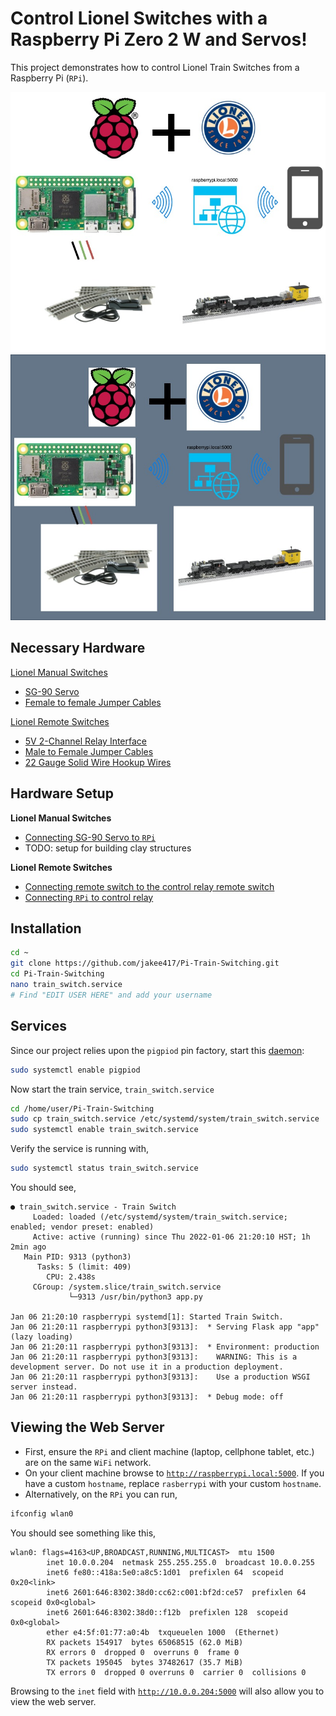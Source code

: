 # Control Lionel Switches with a Raspberry Pi Zero 2 W and Servos!
This project demonstrates how to control Lionel Train Switches from a Raspberry Pi (`RPi`).

![Diagram](./static/diagram.jpg#gh-light-mode-only)
![Diagram](./static/darkdiagram.jpg#gh-dark-mode-only)

## Necessary Hardware
[Lionel Manual Switches](http://www.lionel.com/products/fastrack-o36-manual-switch-right-hand-6-12018/)
- [SG-90 Servo](https://www.amazon.com/Micro-Servos-Helicopter-Airplane-Controls/dp/B07MLR1498/ref=sr_1_1_sspa?crid=1R024DTWR7UM1&keywords=SG90+servo&qid=1641540462&sprefix=sg90+servo%2Caps%2C124&sr=8-1-spons&psc=1&spLa=ZW5jcnlwdGVkUXVhbGlmaWVyPUFaUjlQT1Q5UEgzQjAmZW5jcnlwdGVkSWQ9QTA3NzcxNTBMRlhKM1pNTzVYWkgmZW5jcnlwdGVkQWRJZD1BMDY1ODY0NjJVQVo1UVpWWjNQOVQmd2lkZ2V0TmFtZT1zcF9hdGYmYWN0aW9uPWNsaWNrUmVkaXJlY3QmZG9Ob3RMb2dDbGljaz10cnVl)
- [Female to female Jumper Cables
](https://www.amazon.com/EDGELEC-Breadboard-Optional-Assorted-Multicolored/dp/B07GD2BWPY/ref=sr_1_2_sspa?keywords=edgelec+120pcs+breadboard+jumper+wires&qid=1641540430&sprefix=EDGELEC+%2Caps%2C128&sr=8-2-spons&psc=1&spLa=ZW5jcnlwdGVkUXVhbGlmaWVyPUEzQUlVRkxCOTRZTzROJmVuY3J5cHRlZElkPUEwNTcxMzM4M0czSzhEQ1QyV0FSWCZlbmNyeXB0ZWRBZElkPUEwNDMxMzE5MlUwTkxJNUdHODJCVSZ3aWRnZXROYW1lPXNwX2F0ZiZhY3Rpb249Y2xpY2tSZWRpcmVjdCZkb05vdExvZ0NsaWNrPXRydWU=)

[Lionel Remote Switches](http://www.lionel.com/products/fastrack-o36-remote-switch-right-hand-6-12046/)
- [5V 2-Channel Relay Interface](https://www.amazon.com/SainSmart-101-70-100-2-Channel-Relay-Module/dp/B0057OC6D8/ref=sr_1_1?keywords=sainsmart+2-channel&qid=1641540392&sr=8-1)
- [Male to Female Jumper Cables](https://www.amazon.com/EDGELEC-Breadboard-Optional-Assorted-Multicolored/dp/B07GD2BWPY/ref=sr_1_2_sspa?keywords=edgelec+120pcs+breadboard+jumper+wires&qid=1641540430&sprefix=EDGELEC+%2Caps%2C128&sr=8-2-spons&psc=1&spLa=ZW5jcnlwdGVkUXVhbGlmaWVyPUEzQUlVRkxCOTRZTzROJmVuY3J5cHRlZElkPUEwNTcxMzM4M0czSzhEQ1QyV0FSWCZlbmNyeXB0ZWRBZElkPUEwNDMxMzE5MlUwTkxJNUdHODJCVSZ3aWRnZXROYW1lPXNwX2F0ZiZhY3Rpb249Y2xpY2tSZWRpcmVjdCZkb05vdExvZ0NsaWNrPXRydWU=)
- [22 Gauge Solid Wire Hookup Wires](https://www.amazon.com/Gauge-Wire-Solid-Hookup-Wires/dp/B088KQFHV7/ref=sr_1_2?crid=3RJFP5R14PQE&keywords=22+gauge+solid+wire+hookup+wire&qid=1641540503&sprefix=sg90+servo%2Caps%2C127&sr=8-2)


## Hardware Setup
**Lionel Manual Switches**
- [Connecting SG-90 Servo to `RPi`](https://www.youtube.com/watch?v=xHDT4CwjUQE)
- TODO: setup for building clay structures

**Lionel Remote Switches**
- [Connecting remote switch to the control relay remote switch](https://www.dexterindustries.com/Arduberry/example-projects-with-arduberry-and-raspberry-pi/lionel-train-switch-control-with-a-raspberry-pi-2/)
- [Connecting `RPi` to control relay](https://www.electronicshub.org/control-a-relay-using-raspberry-pi/)

## Installation
```bash
cd ~
git clone https://github.com/jakee417/Pi-Train-Switching.git
cd Pi-Train-Switching
nano train_switch.service
# Find "EDIT USER HERE" and add your username
```
## Services
Since our project relies upon the `pigpiod` pin factory, start this [daemon](https://en.wikipedia.org/wiki/Daemon_(computing)):
```bash
sudo systemctl enable pigpiod
```
Now start the train service, `train_switch.service`
```bash
cd /home/user/Pi-Train-Switching
sudo cp train_switch.service /etc/systemd/system/train_switch.service
sudo systemctl enable train_switch.service
```
Verify the service is running with,
```bash
sudo systemctl status train_switch.service
```
You should see,
```
● train_switch.service - Train Switch
     Loaded: loaded (/etc/systemd/system/train_switch.service; enabled; vendor preset: enabled)
     Active: active (running) since Thu 2022-01-06 21:20:10 HST; 1h 2min ago
   Main PID: 9313 (python3)
      Tasks: 5 (limit: 409)
        CPU: 2.438s
     CGroup: /system.slice/train_switch.service
             └─9313 /usr/bin/python3 app.py

Jan 06 21:20:10 raspberrypi systemd[1]: Started Train Switch.
Jan 06 21:20:11 raspberrypi python3[9313]:  * Serving Flask app "app" (lazy loading)
Jan 06 21:20:11 raspberrypi python3[9313]:  * Environment: production
Jan 06 21:20:11 raspberrypi python3[9313]:    WARNING: This is a development server. Do not use it in a production deployment.
Jan 06 21:20:11 raspberrypi python3[9313]:    Use a production WSGI server instead.
Jan 06 21:20:11 raspberrypi python3[9313]:  * Debug mode: off
```

## Viewing the Web Server
- First, ensure the `RPi` and client machine (laptop, cellphone tablet, etc.) are on the same `WiFi` network. 
- On your client machine  browse to [`http://raspberrypi.local:5000`](http://raspberrypi.local:5000). If you have a custom `hostname`, replace  `rasberrypi` with your custom `hostname`.
- Alternatively, on the `RPi` you can run,
```bash
ifconfig wlan0
```
You should see something like this,
```
wlan0: flags=4163<UP,BROADCAST,RUNNING,MULTICAST>  mtu 1500
        inet 10.0.0.204  netmask 255.255.255.0  broadcast 10.0.0.255
        inet6 fe80::418a:5e0:a8c5:1d01  prefixlen 64  scopeid 0x20<link>
        inet6 2601:646:8302:38d0:cc62:c001:bf2d:ce57  prefixlen 64  scopeid 0x0<global>
        inet6 2601:646:8302:38d0::f12b  prefixlen 128  scopeid 0x0<global>
        ether e4:5f:01:77:a0:4b  txqueuelen 1000  (Ethernet)
        RX packets 154917  bytes 65068515 (62.0 MiB)
        RX errors 0  dropped 0  overruns 0  frame 0
        TX packets 195045  bytes 37482617 (35.7 MiB)
        TX errors 0  dropped 0 overruns 0  carrier 0  collisions 0
```
Browsing to the `inet` field with [`http://10.0.0.204:5000`](http://10.0.0.204:5000) will also allow you to view the web server.